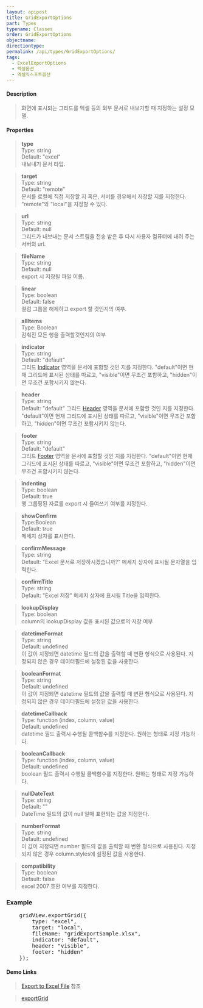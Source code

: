 ```yaml
---
layout: apipost
title: GridExportOptions
part: Types
typename: Classes
order: GridExportOptions
objectname: 
directiontype: 
permalink: /api/types/GridExportOptions/
tags:
  - ExcelExportOptions
  - 엑셀옵션
  - 엑셀익스포트옵션   
---
```


#### Description

> 화면에 표시되는 그리드를 엑셀 등의 외부 문서로 내보기할 때 지정하는 설정 모델.

#### Properties

> **type**  
> Type: string  
> Default: "excel"  
> 내보내기 문서 타입.   

> **target**  
> Type: string  
> Default: "remote"   
> 문서를 로컬에 직접 저장할 지 혹은, 서버를 경유해서 저장할 지를 지정한다. "remote"와 "local"을 지정할 수 있다.

> **url**   
> Type: string         
> Default: null   
> 그리드가 내보내는 문서 스트림을 전송 받은 후 다시 사용자 컴퓨터에 내려 주는 서버의 url.  

> **fileName**   
> Type: string         
> Default: null   
> export 시 저장될 파일 이름.  

> **linear**   
> Type: boolean         
> Default: false   
> 컬럼 그룹을 해제하고 export 할 것인지의 여부.  

> **allItems**  
> Type: Boolean  
> 감춰진 모든 행을 출력할것인지의 여부 

> **indicator**   
> Type: string   
> Default: "default"   
> 그리드 [Indicator](/api/types/Indicator/) 영역을 문서에 포함할 것인 지를 지정한다. "default"이면 현재 그리드에 표시된 상태를 따르고, "visible"이면 무조건 포함하고, "hidden"이면 무조건 포함시키지 않는다.   

> **header**   
> Type: string   
> Default: "default" 
> 그리드 [Header](/api/types/Header/) 영역을 문서에 포함할 것인 지를 지정한다. "default"이면 현재 그리드에 표시된 상태를 따르고, "visible"이면 무조건 포함하고, "hidden"이면 무조건 포함시키지 않는다.   

> **footer**   
> Type: string   
> Default: "default"   
> 그리드 [Footer](/api/types/Footer/) 영역을 문서에 포함할 것인 지를 지정한다. "default"이면 현재 그리드에 표시된 상태를 따르고, "visible"이면 무조건 포함하고, "hidden"이면 무조건 포함시키지 않는다.

> **indenting**   
> Type: boolean   
> Default: true   
> 행 그룹핑된 자료를 export 시 들여쓰기 여부를 지정한다.

> **showConfirm**  
> Type:Boolean  
> Default: true  
> 메세지 상자를 표시한다.  

> **confirmMessage**  
> Type: string  
> Default: "Excel 문서로 저장하시겠습니까?"
> 메세지 상자에 표시될 문자열을 입력한다.  

> **confirmTitle**  
> Type: string  
> Default: "Excel 저장"
> 메세지 상자에 표시될 Title을 입력한다.  

> **lookupDisplay**  
> Type: boolean  
> column의 lookupDisplay 값을 표시된 값으로의 저장 여부  

> **datetimeFormat**  
> Type: string  
> Default: undefined  
> 이 값이 지정되면 datetime 필드의 값을 출력할 때 변환 형식으로 사용된다. 지정되지 않은 경우 데이터필드에 설정된 값을 사용한다.  

> **booleanFormat**  
> Type: string  
> Default: undefined  
> 이 값이 지정되면 datetime 필드의 값을 출력할 때 변환 형식으로 사용된다. 지정되지 않은 경우 데이터필드에 설정된 값을 사용한다.  

> **datetimeCallback**   
> Type: function (index, column, value)   
> Default: undefined   
> datetime 필드 출력시 수행될 콜백함수를 지정한다. 원하는 형태로 지정 가능하다.   

> **booleanCallback**   
> Type: function (index, column, value)   
> Default: undefined   
> boolean 필드 출력시 수행될 콜백함수를 지정한다. 원하는 형태로 지정 가능하다.   

> **nullDateText**  
> Type: string  
> Default: ""  
> DateTime 필드의 값이 null 일때 표현되는 값을 지정한다. 

> **numberFormat**  
> Type: string  
> Default: undefined  
> 이 값이 지정되면 number 필드의 값을 출력할 때 변환 형식으로 사용된다. 지정되지 않은 경우 column.styles에 설정된 값을 사용한다.  

> **compatibility**  
> Type: boolean  
> Default: false  
> excel 2007 호환 여부를 지정한다.  

### Example  

<pre class="prettyprint">
    gridView.exportGrid({
        type: "excel",
        target: "local",
        fileName: "gridExportSample.xlsx",
        indicator: "default",
        header: "visible",
        footer: "hidden"
    });
</pre>

#### Demo Links

> [Export to Excel File](http://demo.realgrid.com/Demo/ExportToExcel) 참조  

> [exportGrid](/api/GridBase/exportGrid/)  

